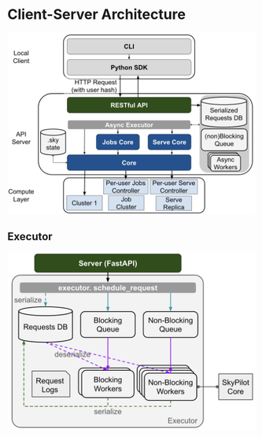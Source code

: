 # Client-Server Architecture

![Client-Server Architecture](../../../docs/source/images/client-server/arch.png)

## Executor

![Client-Server Executor](../../../docs/source/images/client-server/executor.png)
